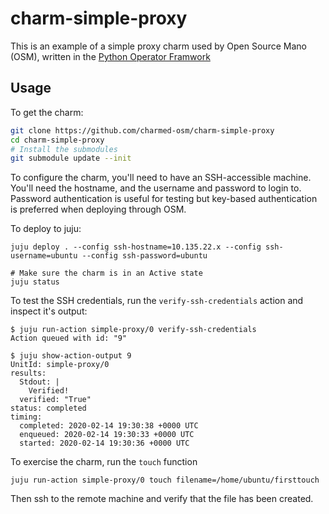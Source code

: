 # charm-simple-proxy

This is an example of a simple proxy charm used by Open Source Mano (OSM), written in the [Python Operator Framwork](https://github.com/canonical/operator)


## Usage

To get the charm:
```bash
git clone https://github.com/charmed-osm/charm-simple-proxy
cd charm-simple-proxy
# Install the submodules
git submodule update --init
```

To configure the charm, you'll need to have an SSH-accessible machine. You'll need the hostname, and the username and password to login to. Password authentication is useful for testing but key-based authentication is preferred when deploying through OSM.

To deploy to juju:
```
juju deploy . --config ssh-hostname=10.135.22.x --config ssh-username=ubuntu --config ssh-password=ubuntu
```

```
# Make sure the charm is in an Active state
juju status
```

To test the SSH credentials, run the `verify-ssh-credentials` action and inspect it's output:
```
$ juju run-action simple-proxy/0 verify-ssh-credentials
Action queued with id: "9"

$ juju show-action-output 9
UnitId: simple-proxy/0
results:
  Stdout: |
    Verified!
  verified: "True"
status: completed
timing:
  completed: 2020-02-14 19:30:38 +0000 UTC
  enqueued: 2020-02-14 19:30:33 +0000 UTC
  started: 2020-02-14 19:30:36 +0000 UTC
```

To exercise the charm, run the `touch` function

```
juju run-action simple-proxy/0 touch filename=/home/ubuntu/firsttouch
```

Then ssh to the remote machine and verify that the file has been created.
